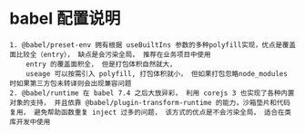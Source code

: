 # babel 配置说明

    1. @babel/preset-env 拥有根据 useBuiltIns 参数的多种polyfill实现，优点是覆盖面比较全（entry）， 缺点是会污染全局， 推荐在业务项目中使用
        entry 的覆盖面积全， 但是打包体积自然就大，
        useage 可以按需引入 polyfill, 打包体积就小， 但如果打包忽略node_modules 时如果第三方包未转译则会出现兼容问题
    2. @babel/runtime 在 babel 7.4 之后大放异彩， 利用 corejs 3 也实现了各种内置对象的支持， 并且依靠 @babel/plugin-transform-runtime 的能力，沙箱垫片和代码复用， 避免帮助函数重复 inject 过多的问题， 该方式的优点是不会污染全局， 适合在类库开发中使用